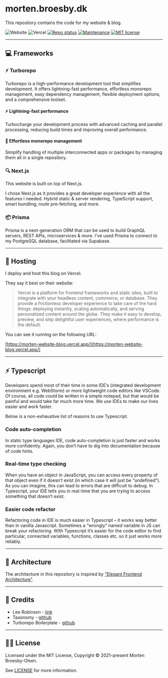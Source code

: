 # morten.broesby.dk

This repository contains the code for my website & blog.

![Website](https://img.shields.io/website?url=https%3A%2F%2Fmorten-website-blog.vercel.app)
![Vercel](https://vercelbadge.vercel.app/api/mortenbroesby/website-blog)
[![Repo status](https://www.repostatus.org/badges/latest/active.svg)](./README)
[![Maintenance](https://img.shields.io/badge/Maintained%3F-yes-green.svg)](https://github.com/mortenbroesby/website-blog/graphs/commit-activity)
[![MIT license](https://img.shields.io/badge/License-MIT-green.svg)](./LICENSE)

---

## 💻 Frameworks

### ⚡️ Turborepo

Turborepo is a high-performance development tool that simplifies development. It offers lightning-fast performance, effortless monorepo management, easy dependency management, flexible deployment options, and a comprehensive toolset.

#### ⚡️ Lightning-fast performance

Turbocharge your development process with advanced caching and parallel processing, reducing build times and improving overall performance.

#### 💪 Effortless monorepo management

Simplify handling of multiple interconnected apps or packages by managing them all in a single repository.

### 🔍 Next.js

This website is built on top of Next.js.

I chose Next.js as it provides a great developer experience with all the features i needed.
Hybrid static & server rendering, TypeScript support, smart bundling, route pre-fetching, and more.

### 📦 Prisma

Prisma is a next-generation ORM that can be used to build GraphQL servers, REST APIs, microservices & more.
I've used Prisma to connect to my PostgreSQL database, facilitated via Supabase.

---

## 📡 Hosting

I deploy and host this blog on Vercel.

They say it best on their website:

> Vercel is a platform for frontend frameworks and static sites, built to integrate with your headless content, commerce, or database.
> They provide a frictionless developer experience to take care of the hard things: deploying instantly, scaling automatically, and serving personalized content around the globe.
> They make it easy to develop, preview, and ship delightful user experiences, where performance is the default.

You can see it running on the following URL:

[https://morten-website-blog.vercel.app/](https://morten-website-blog.vercel.app/)

---

## ⚡️ Typescript

Developers spend most of their time in some IDE’s (integrated development environment e.g. WebStorm) or more lightweight code editors like VSCode. Of course, all code could be written in a simple notepad, but that would be painful and would take far much more time. We use IDEs to make our lives easier and work faster.

Below is a non-exhaustive list of reasons to use Typescript.

### Code auto-completion

In static type languages IDE, code auto-completion is just faster and works more confidently. Again, you don’t have to dig into documentation because of code hints.

### Real-time type checking

When you have an object in JavaScript, you can access every property of that object even if it doesn’t exist (in which case it will just be “undefined”). As you can imagine, this can lead to errors that are difficult to debug. In Typescript, your IDE tells you in real-time that you are trying to access something that doesn’t exist.

### Easier code refactor

Refactoring code in IDE is much easier in Typescript – it works way better than in vanilla Javascript. Sometimes a “wrongly“ named variable in JS can break your refactoring. With Typescript it’s easier for the code editor to find particular, connected variables, functions, classes etc. so it just works more reliably.

---

## 🏡 Architecture

The architecture in this repository is inspired by ["Elegant Frontend Architecture"](https://michalzalecki.com/elegant-frontend-architecture/).

---

## 👏 Credits

- Lee Robinson - [link](https://leerob.io/)
- Taxonomy - [github](https://github.com/shadcn/taxonomy)
- Turborepo Boilerplate - [github](https://github.com/mkosir/turborepo-boilerplate)

---

## 👨‍⚖️ License

Licensed under the MIT License, Copyright © 2021-present Morten Broesby-Olsen.

See [LICENSE](./LICENSE) for more information.
